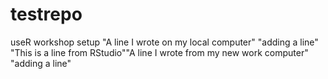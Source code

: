 # testrepo
useR workshop setup
"A line I wrote on my local computer" 
"adding a line" 
"This is a line from RStudio""A line I wrote from my new work computer" 
"adding a line" 
